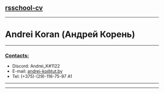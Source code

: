 ## [rsschool-cv](https://app.rs.school)
***

# Andrei Koran (Андрей Корень)

---

### [Contacts:](#)
  * Discord: Andrei_K#1122
  * E-mail: andrei-ko@tut.by
  * Tel: (+375)-(29)-116-75-97 A1

***
***